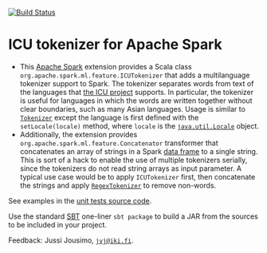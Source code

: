 [![Build Status](https://travis-ci.org/statguy/spark-mllib-icutokenizer.svg?branch=master)](https://travis-ci.org/statguy/spark-mllib-icutokenizer)

ICU tokenizer for Apache Spark
==============================

* This [Apache Spark](http://spark.apache.org/) extension provides a Scala class
`org.apache.spark.ml.feature.ICUTokenizer` that adds a multilanguage tokenizer support to Spark. The tokenizer
separates words from text of the languages that [the ICU project](http://icu-project.org) supports. In particular,
the tokenizer is useful for languages in which the words are written together without clear boundaries,
such as many Asian languages. Usage is similar to
[`Tokenizer`](https://spark.apache.org/docs/1.6.1/api/java/org/apache/spark/ml/feature/Tokenizer.html)
except the language is first defined with the `setLocale(locale)` method, where `locale` is
the [`java.util.Locale`](https://docs.oracle.com/javase/8/docs/api/java/util/Locale.html) object.
* Additionally, the extension provides `org.apache.spark.ml.feature.Concatenator` transformer that concatenates
an array of strings in a Spark
[data frame](https://spark.apache.org/docs/1.6.1/api/java/org/apache/spark/sql/DataFrame.html) to a single string.
This is sort of a hack to enable the use of multiple tokenizers serially, since the tokenizers do not read
string arrays as input parameter. A typical use case would be to apply `ICUTokenizer` first, then concatenate
the strings and apply
[`RegexTokenizer`](https://spark.apache.org/docs/1.6.1/api/java/org/apache/spark/ml/feature/Tokenizer.html)
to remove non-words.

See examples in the [unit tests source code](/src/test/scala-2.10/ICUTokenizerTest.scala).

Use the standard [SBT](http://www.scala-sbt.org/) one-liner `sbt package` to build a JAR from the sources to be
included in your project.

Feedback: Jussi Jousimo, [`jvj@iki.fi`](mailto:jvj@iki.fi).
